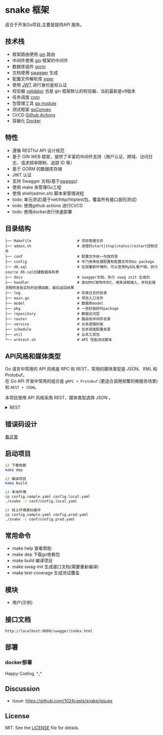# snake 框架

适合于开发Go项目,主要是提供API 服务。

## 技术栈

- 框架路由使用 [gin](https://github.com/gin-gonic/gin) 路由
- 中间件使用 [gin](https://github.com/gin-gonic/gin) 框架的中间件
- 数据库组件 [gorm](https://github.com/jinzhu/gorm)
- 文档使用 [swagger](https://swagger.io/) 生成
- 配置文件解析库 [viper](https://github.com/spf13/viper)
- 使用 [JWT](https://jwt.io/) 进行身份鉴权认证
- 校验器 [validator](https://gopkg.in/go-playground/validator.v9)  也是 gin 框架默认的校验器，当前最新是v9版本
- 任务调度 [cron](https://github.com/robfig/cron)
- 包管理工具 [go module](https://github.com/golang/go/wiki/Modules)
- 测试框架 [goConvey](http://goconvey.co/)
- CI/CD [Github Actions](https://github.com/actions)
- 容器化 [Docker](https://www.docker.com/)

## 特性

- 遵循 RESTful API 设计规范
- 基于 GIN WEB 框架，提供了丰富的中间件支持（用户认证、跨域、访问日志、请求频率限制、追踪 ID 等）
- 基于 GORM 的数据库存储
- JWT 认证
- 支持 Swagger 文档(基于[swaggo](https://github.com/swaggo/swag))
- 使用 make 来管理Go工程
- 使用 shell(admin.sh) 脚本来管理进程
- todo: 单元测试(基于net/http/httptest包，覆盖所有接口层的测试)
- todo: 使用github actions 进行CI/CD
- todo: 使用docker进行快速部署

## 目录结构

```shell
├── Makefile                     # 项目管理文件
├── admin.sh                     # 进程的start|stop|status|restart控制文件
├── conf                         # 配置文件统一存放目录
├── config                       # 专门用来处理配置和配置文件的Go package                 
├── db.sql                       # 在部署新环境时，可以登录MySQL客户端，执行source db.sql创建数据库和表
├── docs                         # swagger文档，执行 swag init 生成的
├── handler                      # 类似MVC架构中的C，用来读取输入，并将处理流程转发给实际的处理函数，最后返回结果
├── log                          # 存放日志的目录
├── main.go                      # 项目入口文件
├── model                        # 数据库model
├── pkg                          # 一些封装好的package
├── repository                   # 数据访问层
├── router                       # 路由及中间件目录
├── service                      # 业务逻辑封装
├── schedule                     # 任务调度配置目录
├── util                         # 业务工具包
└── wrktest.sh                   # API 性能测试脚本
```

## API风格和媒体类型

Go 语言中常用的 API 风格是 RPC 和 REST，常用的媒体类型是 JSON、XML 和 Protobuf。  
在 Go API 开发中常用的组合是 `gRPC + Protobuf` (更适合调用频繁的微服务场景) 和 `REST + JSON`。

本项目使用 API 风格采用 REST，媒体类型选择 JSON 。

<details>
 <summary>REST</summary>

REST 风格虽然适用于很多传输协议，但在实际开发中，REST 由于天生和 HTTP 协议相辅相成，因此 HTTP 协议已经成了实现 RESTful API 事实上的标准。  
在 HTTP 协议中通过 POST、DELETE、PUT、GET 方法来对应 REST 资源的增、删、改、查操作，具体的对应关系如下：

| HTTP方法 | 行为 | URI | 示例说明 |  
| :------ | :------ | :------ | :------ |
| GET	  | 获取资源列表  |	/users | 获取用户列表 |
| GET	  | 获取一个具体的资源  |	/users/admin |	获取 admin 用户的详细信息 |
| POST	  | 创建一个新的资源  | /users |	创建一个新用户 |
| PUT	  | 更新一个资源	| /users/1 |	更新 id 为 1 的用户 |
| DELETE  |	删除服务器上的一个资源	| /users/1 |	删除 id 为 1 的用户 |
</details>

## 错误码设计

[看这里](https://github.com/1024casts/snake/tree/master/pkg/errno)

## 启动项目

```bash
// 下载依赖
make dep

// 编译项目
make build

// 本地环境
cp config.sample.yaml config.local.yaml
./snake -c conf/config.local.yaml

// 线上环境类似操作
cp config.sample.yaml config.prod.yaml
./snake -c conf/config.prod.yaml
```

## 常用命令
 - make help 查看帮助
 - make dep 下载go依赖包
 - make build 编译项目
 - make swag-init 生成接口文档(需要重新编译)
 - make test-coverage 生成测试覆盖

## 模块
 - 用户(示例)
 
## 接口文档
`http://localhost:8080/swagger/index.html`

## 部署

### docker部署

Happy Coding. ^_^

## Discussion
- Issue: https://github.com/1024casts/snake/issues

## License
MIT. See the [LICENSE](LICENSE) file for details.
